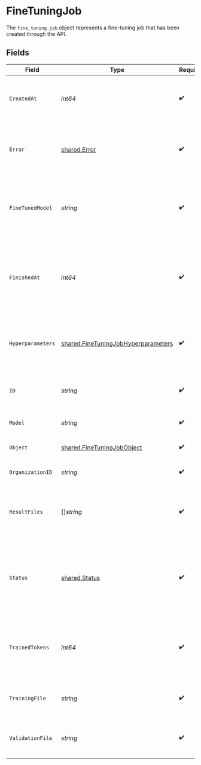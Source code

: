 # FineTuningJob

The `fine_tuning.job` object represents a fine-tuning job that has been created through the API.



## Fields

| Field                                                                                                                                                    | Type                                                                                                                                                     | Required                                                                                                                                                 | Description                                                                                                                                              | Example                                                                                                                                                  |
| -------------------------------------------------------------------------------------------------------------------------------------------------------- | -------------------------------------------------------------------------------------------------------------------------------------------------------- | -------------------------------------------------------------------------------------------------------------------------------------------------------- | -------------------------------------------------------------------------------------------------------------------------------------------------------- | -------------------------------------------------------------------------------------------------------------------------------------------------------- |
| `CreatedAt`                                                                                                                                              | *int64*                                                                                                                                                  | :heavy_check_mark:                                                                                                                                       | The Unix timestamp (in seconds) for when the fine-tuning job was created.                                                                                |                                                                                                                                                          |
| `Error`                                                                                                                                                  | [shared.Error](../../models/shared/error.md)                                                                                                             | :heavy_check_mark:                                                                                                                                       | For fine-tuning jobs that have `failed`, this will contain more information on the cause of the failure.                                                 |                                                                                                                                                          |
| `FineTunedModel`                                                                                                                                         | *string*                                                                                                                                                 | :heavy_check_mark:                                                                                                                                       | The name of the fine-tuned model that is being created. The value will be null if the fine-tuning job is still running.                                  |                                                                                                                                                          |
| `FinishedAt`                                                                                                                                             | *int64*                                                                                                                                                  | :heavy_check_mark:                                                                                                                                       | The Unix timestamp (in seconds) for when the fine-tuning job was finished. The value will be null if the fine-tuning job is still running.               |                                                                                                                                                          |
| `Hyperparameters`                                                                                                                                        | [shared.FineTuningJobHyperparameters](../../models/shared/finetuningjobhyperparameters.md)                                                               | :heavy_check_mark:                                                                                                                                       | The hyperparameters used for the fine-tuning job. See the [fine-tuning guide](/docs/guides/fine-tuning) for more details.                                |                                                                                                                                                          |
| `ID`                                                                                                                                                     | *string*                                                                                                                                                 | :heavy_check_mark:                                                                                                                                       | The object identifier, which can be referenced in the API endpoints.                                                                                     |                                                                                                                                                          |
| `Model`                                                                                                                                                  | *string*                                                                                                                                                 | :heavy_check_mark:                                                                                                                                       | The base model that is being fine-tuned.                                                                                                                 |                                                                                                                                                          |
| `Object`                                                                                                                                                 | [shared.FineTuningJobObject](../../models/shared/finetuningjobobject.md)                                                                                 | :heavy_check_mark:                                                                                                                                       | The object type, which is always "fine_tuning.job".                                                                                                      |                                                                                                                                                          |
| `OrganizationID`                                                                                                                                         | *string*                                                                                                                                                 | :heavy_check_mark:                                                                                                                                       | The organization that owns the fine-tuning job.                                                                                                          |                                                                                                                                                          |
| `ResultFiles`                                                                                                                                            | []*string*                                                                                                                                               | :heavy_check_mark:                                                                                                                                       | The compiled results file ID(s) for the fine-tuning job. You can retrieve the results with the [Files API](/docs/api-reference/files/retrieve-contents). | file-abc123                                                                                                                                              |
| `Status`                                                                                                                                                 | [shared.Status](../../models/shared/status.md)                                                                                                           | :heavy_check_mark:                                                                                                                                       | The current status of the fine-tuning job, which can be either `validating_files`, `queued`, `running`, `succeeded`, `failed`, or `cancelled`.           |                                                                                                                                                          |
| `TrainedTokens`                                                                                                                                          | *int64*                                                                                                                                                  | :heavy_check_mark:                                                                                                                                       | The total number of billable tokens processed by this fine-tuning job. The value will be null if the fine-tuning job is still running.                   |                                                                                                                                                          |
| `TrainingFile`                                                                                                                                           | *string*                                                                                                                                                 | :heavy_check_mark:                                                                                                                                       | The file ID used for training. You can retrieve the training data with the [Files API](/docs/api-reference/files/retrieve-contents).                     |                                                                                                                                                          |
| `ValidationFile`                                                                                                                                         | *string*                                                                                                                                                 | :heavy_check_mark:                                                                                                                                       | The file ID used for validation. You can retrieve the validation results with the [Files API](/docs/api-reference/files/retrieve-contents).              |                                                                                                                                                          |